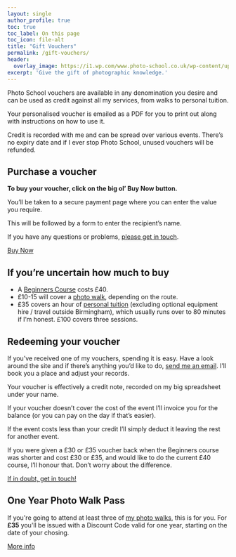 ```yaml
---
layout: single
author_profile: true
toc: true
toc_label: On this page
toc_icon: file-alt
title: "Gift Vouchers"
permalink: /gift-vouchers/
header:
  overlay_image: https://i1.wp.com/www.photo-school.co.uk/wp-content/uploads/sites/13/2014/12/voucher-xmas.jpg
excerpt: 'Give the gift of photographic knowledge.'
---
```



Photo School vouchers are available in any denomination you desire and can be used as credit against all my services, from walks to personal tuition.

Your personalised voucher is emailed as a PDF for you to print out along with instructions on how to use it.

Credit is recorded with me and can be spread over various events. There’s no expiry date and if I ever stop Photo School, unused vouchers will be refunded.

## Purchase a voucher

**To buy your voucher, click on the big ol’ Buy Now button.**

You’ll be taken to a secure payment page where you can enter the value you require.

This will be followed by a form to enter the recipient’s name.

If you have any questions or problems, [please get in touch](http://www.photo-school.co.uk/contact/).

<a href="https://www.snappycheckout.com/pay/?CWGLL63XAT6EMQSSMMANP12435" class="btn btn--primary">Buy Now</a>

## If you’re uncertain how much to buy

* A [Beginners Course](http://photo-school.co.uk/beginners-class/) costs £40.
* £10-15 will cover a [photo walk](http://photo-school.co.uk/birmingham-photo-walks/), depending on the route.
* £35 covers an hour of [personal tuition](http://photo-school.co.uk/personal-tuition/) (excluding optional equipment hire / travel outside Birmingham), which usually runs over to 80 minutes if I’m honest. £100 covers three sessions.

## Redeeming your voucher

If you’ve received one of my vouchers, spending it is easy. Have a look around the site and if there’s anything you’d like to do, [send me an email](http://photo-school.co.uk/contact/). I’ll book you a place and adjust your records.

Your voucher is effectively a credit note, recorded on my big spreadsheet under your name.

If your voucher doesn’t cover the cost of the event I’ll invoice you for the balance (or you can pay on the day if that’s easier).

If the event costs less than your credit I’ll simply deduct it leaving the rest for another event.

If you were given a £30 or £35 voucher back when the Beginners course was shorter and cost £30 or £35, and would like to do the current £40 course, I’ll honour that. Don’t worry about the difference.

[If in doubt, get in touch!](/contact/)

## One Year Photo Walk Pass

If you're going to attend at least three of [my photo walks](/walks/), this is for you. For **£35** you'll be issued with a Discount Code valid for one year, starting on the date of your chosing.

<a href="/walks-pass" class="btn btn--primary">More info</a>

